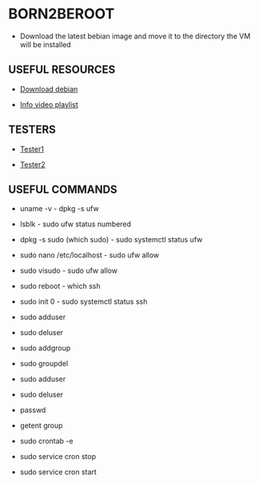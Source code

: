# BORN2BEROOT

- Download the latest bebian image and move it to the directory the VM will be installed
 
## USEFUL RESOURCES

- [Download debian](https://www.debian.org/download)

- [Info video playlist](https://www.youtube.com/playlist?list=PLAoA-usw1t-4sIlwNXKS2RIn0ZBx4VQhn)

## TESTERS

- [Tester1](https://github.com/gemartin99/Born2beroot-Tester)

- [Tester2](https://github.com/highrulez/Born2BeRoot-Tester)

## USEFUL COMMANDS

- uname -v			- dpkg -s ufw
- lsblk				- sudo ufw status numbered
- dpkg -s sudo (which sudo)	- sudo systemctl status ufw
- sudo nano /etc/localhost	- sudo ufw allow <port>
- sudo visudo			- sudo ufw allow <port num>
- sudo reboot			- which ssh
- sudo init 0			- sudo systemctl status ssh

- sudo adduser <username>
- sudo deluser <user>
- sudo addgroup <groupname>
- sudo groupdel <group>
- sudo adduser <user> <group>
- sudo deluser <user> <group>
- passwd <username>
- getent group <group>

- sudo crontab -e
- sudo service cron stop
- sudo service cron start
